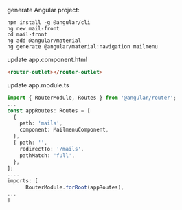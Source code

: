 generate Angular project:
```shell
npm install -g @angular/cli
ng new mail-front
cd mail-front
ng add @angular/material
ng generate @angular/material:navigation mailmenu
```

update app.component.html

```html
<router-outlet></router-outlet>
```

update app.module.ts
```typescript
import { RouterModule, Routes } from '@angular/router';
...
const appRoutes: Routes = [
  {
    path: 'mails',
    component: MailmenuComponent,
  },
  { path: '',
    redirectTo: '/mails',
    pathMatch: 'full',
  },
];
....
imports: [
      RouterModule.forRoot(appRoutes),
...
]
```
